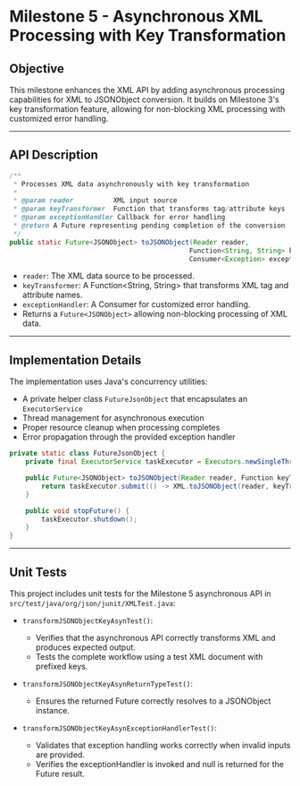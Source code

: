 # Milestone 5 - Asynchronous XML Processing with Key Transformation

## Objective

This milestone enhances the XML API by adding asynchronous processing capabilities for XML to JSONObject conversion. It builds on Milestone 3's key transformation feature, allowing for non-blocking XML processing with customized error handling.

---

## API Description

```java
/**
 * Processes XML data asynchronously with key transformation
 * 
 * @param reader          XML input source
 * @param keyTransformer  Function that transforms tag/attribute keys
 * @param exceptionHandler Callback for error handling
 * @return A Future representing pending completion of the conversion
 */
public static Future<JSONObject> toJSONObject(Reader reader, 
                                             Function<String, String> keyTransformer, 
                                             Consumer<Exception> exceptionHandler)
```

- `reader`: The XML data source to be processed.
- `keyTransformer`: A Function<String, String> that transforms XML tag and attribute names.
- `exceptionHandler`: A Consumer<Exception> for customized error handling.
- Returns a `Future<JSONObject>` allowing non-blocking processing of XML data.

---

## Implementation Details

The implementation uses Java's concurrency utilities:
- A private helper class `FutureJsonObject` that encapsulates an `ExecutorService`
- Thread management for asynchronous execution
- Proper resource cleanup when processing completes
- Error propagation through the provided exception handler

```java
private static class FutureJsonObject {
    private final ExecutorService taskExecutor = Executors.newSingleThreadExecutor();

    public Future<JSONObject> toJSONObject(Reader reader, Function keyTransformer) throws Exception {
        return taskExecutor.submit(() -> XML.toJSONObject(reader, keyTransformer));
    }

    public void stopFuture() {
        taskExecutor.shutdown();
    }
}
```

---

## Unit Tests

This project includes unit tests for the Milestone 5 asynchronous API in `src/test/java/org/json/junit/XMLTest.java`:

- `transformJSONObjectKeyAsynTest()`:
  - Verifies that the asynchronous API correctly transforms XML and produces expected output.
  - Tests the complete workflow using a test XML document with prefixed keys.

- `transformJSONObjectKeyAsynReturnTypeTest()`:
  - Ensures the returned Future correctly resolves to a JSONObject instance.

- `transformJSONObjectKeyAsynExceptionHandlerTest()`:
  - Validates that exception handling works correctly when invalid inputs are provided.
  - Verifies the exceptionHandler is invoked and null is returned for the Future result.